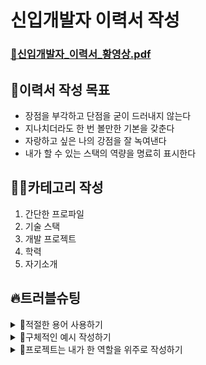 # 신입개발자 이력서 작성
### [📜신입개발자_이력서_황영상.pdf](https://github.com/migdracios/til/files/9425539/_._.pdf)

## 🤔이력서 작성 목표
- 장점을 부각하고 단점을 굳이 드러내지 않는다
- 지나치더라도 한 번 볼만한 기본을 갖춘다
- 자랑하고 싶은 나의 강점을 잘 녹여낸다
- 내가 할 수 있는 스택의 역량을 명료히 표시한다


## 👩‍🏭카테고리 작성
1. 간단한 프로파일
2. 기술 스택
3. 개발 프로젝트
4. 학력
5. 자기소개

## 🔥트러블슈팅
<details>
<summary>🚩적절한 용어 사용하기</summary>
<div markdown="1">

<br>
  
기술 스택 명시를 더욱 명료하게 하기 위해서는 **적극적으로 용어를 사용할 필요**가 있다는 피드백을 받았다. 
> "Flask를 사용하여 빠르고 기초적인 기능 구현" 보다는, 
> "Micro Framework를 기반으로한 POC 개발 가능"이라고 기술하는 것이 서류를 보는 심사관에게 더욱 간단하면서도 어필할 수 있는 포인트가 될 수 있도록 시도했다.

</div>
</details>

<details>
<summary>🚩구체적인 예시 작성하기</summary>
<div markdown="1">

<br>
  
자기소개에 있어 "소통하는 능력이 있음" 은 **그래서 어떻게** 소통하는 능력이 좋은가?에 대한 답변을 서류에서는 얻을 수가 없다는 피드백을 받았다.  
> 따라서 '팀 프로젝트 기간 내에 팀원 간의 의사 충돌에 대해서 어떻게 해결했는지'에 대해 적어보는 것이 조금 더 좋을 수 있다는 포인트에 입각하여 자기소개를 예시를 들어 작성했다. 
 
</div>
</details>

<details>
<summary>🚩프로젝트는 내가 한 역할을 위주로 작성하기</summary>
<div markdown="1">

<br>
  
프로젝트에 대한 설명을 하나하나 다 하는 것은 읽기도 힘들고 **애당초 보지도 않을 것**이라는 피드백을 받았다.
> 따라서 '프로젝트에 대한 간단한 설명', '내가 한 역할', '중심적으로 구현하기 위한 노력' 에 대한 내용을 적어보는 것에 포인트를 맞춰서 작성했다.

</div>
</details>
